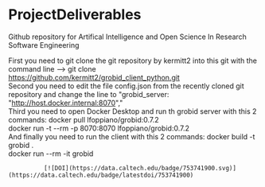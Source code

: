 # ProjectDeliverables
Github repository for Artifical Intelligence and Open Science In Research Software Engineering 

First you need to git clone the git repository by kermitt2 into this git with the command line --> git clone https://github.com/kermitt2/grobid_client_python.git   
Second you need to edit the file config.json from the recently cloned git repository and change the line to "grobid_server: "http://host.docker.internal:8070","   
Third you need to open Docker Desktop and run th grobid server with this 2 commands: docker pull lfoppiano/grobid:0.7.2   
                                                                                    docker run -t --rm -p 8070:8070 lfoppiano/grobid:0.7.2   
And finally you need to run the client with this 2 commands: docker build -t grobid .   
                                                             docker run --rm -it grobid    



              [![DOI](https://data.caltech.edu/badge/753741900.svg)](https://data.caltech.edu/badge/latestdoi/753741900)     
              


